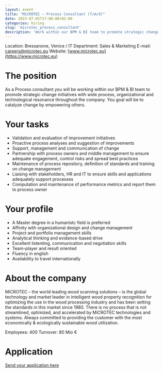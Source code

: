 ```yaml
---
layout: event
title: "MiCROTEC – Process Consultant (f/m/d)"
date: 2023-07-01T17:00:00+02:00
categories: hiring
slug: 'microtec_process_consultant'
description: 'Work within our BPM & BI team to promote strategic change initiatives with wide process, organizational and technological resonance throughout the company.'
---
```


Location: Bressanone, Venice / IT
Department: Sales & Marketing
E-mail: [careers@microtec.eu](mailto:careers@microtec.eu)
Website: [www.microtec.eu](https://www.microtec.eu)

# The position

As a Process consultant you will be working within our BPM & BI team to promote strategic change initiatives with wide process, organizational and technological resonance throughout the company. You goal will be to catalyze change by empowering others.

# Your tasks

* Validation and evaluation of improvement initiatives
* Proactive process analyses and suggestion of improvements
* Support, management and communication of change
* Partnership with process owners and middle management to ensure adequate engagement, control risks and spread best practices
* Maintenance of process repository, definition of standards and training on change management
* Liaising with stakeholders, HR and IT to ensure skills and applications adequately support processes
* Computation and maintenance of performance metrics and report them to process owner

# Your profile

* A Master degree in a humanistc field is preferred
* Affinity with organizational design and change management
* Project and portfolio management skills
* Analytical thinking and evidence-based drive
* Excellent listenting, communication and negotiation skills
* Team-player and result oriented
* Fluency in english
* Availability to travel internationally

# About the company

MiCROTEC – the world leading wood scanning solutions – is the global technology and market leader in intelligent wood property recognition for optimizing the use in the wood processing industry and has been setting the standards in this market since 1980. There is no process that is not streamlined, optimized, and accelerated by MiCROTEC technologies and systems. Always committed to providing the customer with the most economically & ecologically sustainable wood utilization.

Employees: 400
Turnover: 80 Mio €

# Application

[Send your application here](https://microtec.onboard.org/en/jobs/ZeB1ZVG2)

